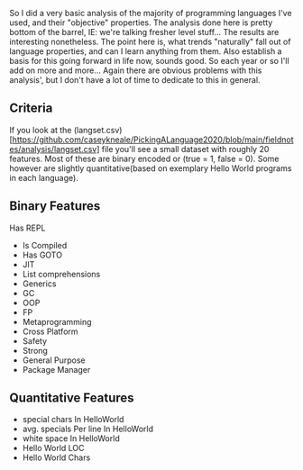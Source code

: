 So I did a very basic analysis of the majority of programming languages I've used, and their "objective" properties. 
The analysis done here is pretty bottom of the barrel, IE: we're talking fresher level stuff... The results are interesting nonetheless. The point here is,
what trends "naturally" fall out of language properties, and can I learn anything from them. Also establish a basis for this going forward in life now, sounds good. 
So each year or so I'll add on more and more... Again there are obvious problems with this analysis', but I don't have a lot of time to dedicate to this in general.

## Criteria
If you look at the (langset.csv)[https://github.com/caseykneale/PickingALanguage2020/blob/main/fieldnotes/analysis/langset.csv] file you'll see a small dataset with roughly 
20 features. Most of these are binary encoded or (true = 1, false = 0). Some however are slightly quantitative(based on exemplary Hello World programs in each language).

## Binary Features
Has REPL
- Is Compiled 	
- Has GOTO 	
- JIT 	
- List comprehensions 	
- Generics 	
- GC 	
- OOP 	
- FP 	
- Metaprogramming 	
- Cross Platform 	
- Safety 	
- Strong 	
- General Purpose 	
- Package Manager

## Quantitative Features
- special chars In HelloWorld 	
- avg. specials Per line In HelloWorld 	
- white space In HelloWorld 	
- Hello World LOC 	
- Hello World Chars
